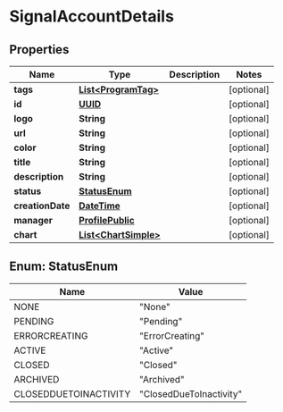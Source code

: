 # SignalAccountDetails

## Properties
Name | Type | Description | Notes
------------ | ------------- | ------------- | -------------
**tags** | [**List&lt;ProgramTag&gt;**](ProgramTag.md) |  |  [optional]
**id** | [**UUID**](UUID.md) |  |  [optional]
**logo** | **String** |  |  [optional]
**url** | **String** |  |  [optional]
**color** | **String** |  |  [optional]
**title** | **String** |  |  [optional]
**description** | **String** |  |  [optional]
**status** | [**StatusEnum**](#StatusEnum) |  |  [optional]
**creationDate** | [**DateTime**](DateTime.md) |  |  [optional]
**manager** | [**ProfilePublic**](ProfilePublic.md) |  |  [optional]
**chart** | [**List&lt;ChartSimple&gt;**](ChartSimple.md) |  |  [optional]

<a name="StatusEnum"></a>
## Enum: StatusEnum
Name | Value
---- | -----
NONE | &quot;None&quot;
PENDING | &quot;Pending&quot;
ERRORCREATING | &quot;ErrorCreating&quot;
ACTIVE | &quot;Active&quot;
CLOSED | &quot;Closed&quot;
ARCHIVED | &quot;Archived&quot;
CLOSEDDUETOINACTIVITY | &quot;ClosedDueToInactivity&quot;
